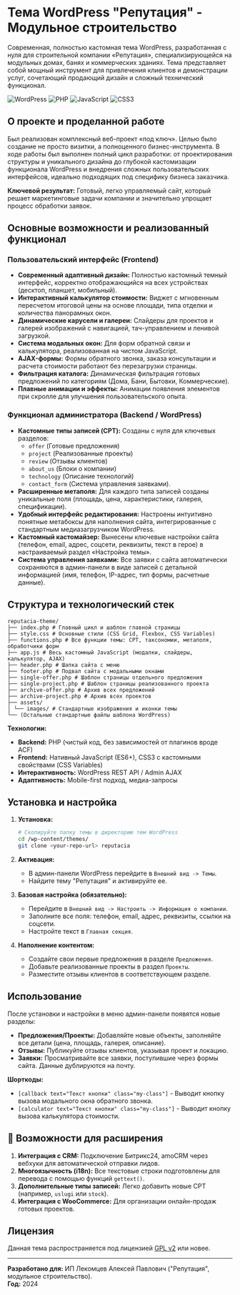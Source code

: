 # Тема WordPress "Репутация" - Модульное строительство

Современная, полностью кастомная тема WordPress, разработанная с нуля для строительной компании «Репутация», специализирующейся на модульных домах, банях и коммерческих зданиях. Тема представляет собой мощный инструмент для привлечения клиентов и демонстрации услуг, сочетающий продающий дизайн и сложный технический функционал.

![WordPress](https://img.shields.io/badge/WordPress-Custom%20Theme-%2321759b?style=for-the-badge&logo=wordpress)
![PHP](https://img.shields.io/badge/PHP-8.0%2B-777BB4?style=for-the-badge&logo=php)
![JavaScript](https://img.shields.io/badge/JavaScript-ES6%2B-F7DF1E?style=for-the-badge&logo=javascript)
![CSS3](https://img.shields.io/badge/CSS3-Modern-1572B6?style=for-the-badge&logo=css3)

## О проекте и проделанной работе

Был реализован комплексный веб-проект «под ключ». Целью было создание не просто визитки, а полноценного бизнес-инструмента. В ходе работы был выполнен полный цикл разработки: от проектирования структуры и уникального дизайна до глубокой кастомизации функционала WordPress и внедрения сложных пользовательских интерфейсов, идеально подходящих под специфику бизнеса заказчика.

**Ключевой результат:** Готовый, легко управляемый сайт, который решает маркетинговые задачи компании и значительно упрощает процесс обработки заявок.

## Основные возможности и реализованный функционал

### Пользовательский интерфейс (Frontend)
*   **Современный адаптивный дизайн:** Полностью кастомный темный интерфейс, корректно отображающийся на всех устройствах (десктоп, планшет, мобильный).
*   **Интерактивный калькулятор стоимости:** Виджет с мгновенным пересчетом итоговой цены на основе площади, типа отделки и количества панорамных окон.
*   **Динамические карусели и галереи:** Слайдеры для проектов и галерей изображений с навигацией, тач-управлением и ленивой загрузкой.
*   **Система модальных окон:** Для форм обратной связи и калькулятора, реализованная на чистом JavaScript.
*   **AJAX-формы:** Формы обратного звонка, заказа консультации и расчета стоимости работают без перезагрузки страницы.
*   **Фильтрация каталога:** Динамическая фильтрация готовых предложений по категориям (Дома, Бани, Бытовки, Коммерческие).
*   **Плавные анимации и эффекты:** Анимации появления элементов при скролле для улучшения пользовательского опыта.

### Функционал администратора (Backend / WordPress)
*   **Кастомные типы записей (CPT):** Созданы с нуля для ключевых разделов:
    *   `offer` (Готовые предложения)
    *   `project` (Реализованные проекты)
    *   `review` (Отзывы клиентов)
    *   `about_us` (Блоки о компании)
    *   `technology` (Описание технологий)
    *   `contact_form` (Система управления заявками).
*   **Расширенные метаполя:** Для каждого типа записей созданы уникальные поля (площадь, цена, характеристики, галерея, спецификации).
*   **Удобный интерфейс редактирования:** Настроены интуитивно понятные метабоксы для наполнения сайта, интегрированные с стандартным медиазагрузчиком WordPress.
*   **Кастомный кастомайзер:** Вынесены ключевые настройки сайта (телефон, email, адрес, соцсети, реквизиты, текст в герое) в настраиваемый раздел «Настройка темы».
*   **Система управления заявками:** Все заявки с сайта автоматически сохраняются в админ-панели в виде записей с детальной информацией (имя, телефон, IP-адрес, тип формы, расчетные данные).

## Структура и технологический стек

```
reputacia-theme/
├── index.php # Главный цикл и шаблон главной страницы
├── style.css # Основные стили (CSS Grid, Flexbox, CSS Variables)
├── functions.php # Все функции темы: CPT, таксономии, метаполя, обработчики форм
├── app.js # Весь кастомный JavaScript (модалки, слайдеры, калькулятор, AJAX)
├── header.php # Шапка сайта с меню
├── footer.php # Подвал сайта с модальными окнами
├── single-offer.php # Шаблон страницы отдельного предложения
├── single-project.php # Шаблон страницы реализованного проекта
├── archive-offer.php # Архив всех предложений
├── archive-project.php # Архив всех проектов
├── assets/
│ └── images/ # Стандартные изображения и иконки темы
└── (Остальные стандартные файлы шаблона WordPress)
```

**Технологии:**
*   **Backend:** PHP (чистый код, без зависимостей от плагинов вроде ACF)
*   **Frontend:** Нативный JavaScript (ES6+), CSS3 с кастомными свойствами (CSS Variables)
*   **Интерактивность:** WordPress REST API / Admin AJAX
*   **Адаптивность:** Mobile-first подход, медиа-запросы

## Установка и настройка

1.  **Установка:**
    ```bash
    # Скопируйте папку темы в директорию тем WordPress
    cd /wp-content/themes/
    git clone <your-repo-url> reputacia
    ```
2.  **Активация:**
    *   В админ-панели WordPress перейдите в `Внешний вид -> Темы`.
    *   Найдите тему "Репутация" и активируйте ее.

3.  **Базовая настройка (обязательно):**
    *   Перейдите в `Внешний вид -> Настроить -> Информация о компании`.
    *   Заполните все поля: телефон, email, адрес, реквизиты, ссылки на соцсети.
    *   Настройте текст в `Главная секция`.

4.  **Наполнение контентом:**
    *   Создайте свои первые предложения в разделе `Предложения`.
    *   Добавьте реализованные проекты в раздел `Проекты`.
    *   Разместите отзывы клиентов в соответствующем разделе.

## Использование

После установки и настройки в меню админ-панели появятся новые разделы:

*   **Предложения/Проекты:** Добавляйте новые объекты, заполняйте все детали (цена, площадь, галерея, описание).
*   **Отзывы:** Публикуйте отзывы клиентов, указывая проект и локацию.
*   **Заявки:** Просматривайте все заявки, поступившие через формы сайта. Данные дублируются на почту.

**Шорткоды:**
*   `[callback text="Текст кнопки" class="my-class"]` - Выводит кнопку вызова модального окна обратного звонка.
*   `[calculator text="Текст кнопки" class="my-class"]` - Выводит кнопку вызова калькулятора стоимости.

## 🔮 Возможности для расширения

1.  **Интеграция с CRM:** Подключение Битрикс24, amoCRM через вебхуки для автоматической отправки лидов.
2.  **Многоязычность (i18n):** Все текстовые строки подготовлены для перевода с помощью функций `gettext()`.
3.  **Дополнительные типы записей:** Легко добавить новые CPT (например, `uslugi` или `stock`).
4.  **Интеграция с WooCommerce:** Для организации онлайн-продаж готовых проектов.

## Лицензия

Данная тема распространяется под лицензией [GPL v2](https://www.gnu.org/licenses/gpl-2.0.html) или новее.

---

**Разработано для:** ИП Лекомцев Алексей Павлович ("Репутация", модульное строительство).  
**Год:** 2024